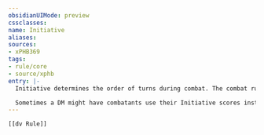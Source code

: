 ```yaml
---
obsidianUIMode: preview
cssclasses:
name: Initiative
aliases:
sources:
- xPHB369
tags:
- rule/core
- source/xphb
entry: |-
  Initiative determines the order of turns during combat. The combat rules in chapter 1 explain how to roll Initiative.

  Sometimes a DM might have combatants use their Initiative scores instead of rolling Initiative. Your Initiative score equals 10 plus your Dexterity modifier. If you have [[Advantage]] on Initiative rolls, increase your Initiative score by 5. If you have [[Disadvantage]] on those rolls, decrease that score by 5.
---
```


```meta-bind-embed
[[dv Rule]]
```